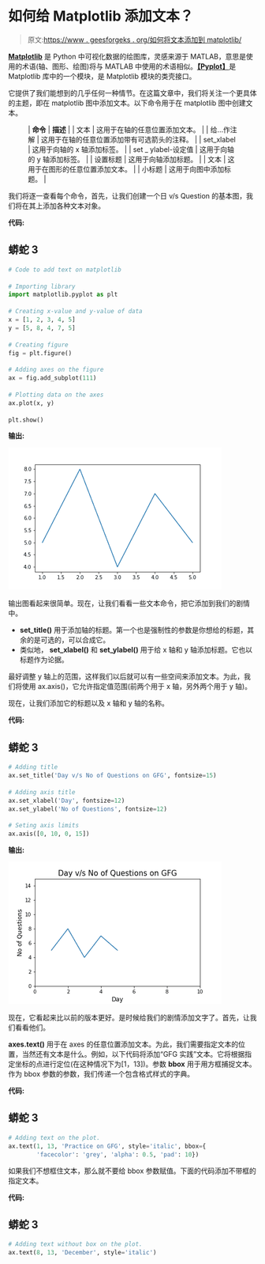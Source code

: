 # 如何给 Matplotlib 添加文本？

> 原文:[https://www . geesforgeks . org/如何将文本添加到 matplotlib/](https://www.geeksforgeeks.org/how-to-add-text-to-matplotlib/)

[**Matplotlib**](https://www.geeksforgeeks.org/python-introduction-matplotlib/) 是 Python 中可视化数据的绘图库，灵感来源于 MATLAB，意思是使用的术语(轴、图形、绘图)将与 MATLAB 中使用的术语相似。[**【Pyplot】**](https://www.geeksforgeeks.org/pyplot-in-matplotlib/)是 Matplotlib 库中的一个模块，是 Matplotlib 模块的类壳接口。

它提供了我们能想到的几乎任何一种情节。在这篇文章中，我们将关注一个更具体的主题，即在 matplotlib 图中添加文本。以下命令用于在 matplotlib 图中创建文本。

<figure class="table">

| **命令** | **描述** |
| 文本 | 这用于在轴的任意位置添加文本。 |
| 给…作注解 | 这用于在轴的任意位置添加带有可选箭头的注释。 |
| set_xlabel | 这用于向轴的 x 轴添加标签。 |
| set _ ylabel-设定值 | 这用于向轴的 y 轴添加标签。 |
| 设置标题 | 这用于向轴添加标题。 |
| 文本 | 这用于在图形的任意位置添加文本。 |
| 小标题 | 这用于向图中添加标题。 |

</figure>

我们将逐一查看每个命令，首先，让我们创建一个日 v/s Question 的基本图，我们将在其上添加各种文本对象。

**代码:**

## 蟒蛇 3

```py
# Code to add text on matplotlib

# Importing library
import matplotlib.pyplot as plt

# Creating x-value and y-value of data
x = [1, 2, 3, 4, 5]
y = [5, 8, 4, 7, 5]

# Creating figure
fig = plt.figure()

# Adding axes on the figure
ax = fig.add_subplot(111)

# Plotting data on the axes
ax.plot(x, y)

plt.show()
```

**输出:**

![](img/b1140244372fe46d6c2942de8d43b8c6.png)

输出图看起来很简单。现在，让我们看看一些文本命令，把它添加到我们的剧情中。

*   **set_title()** 用于添加轴的标题。第一个也是强制性的参数是你想给的标题，其余的是可选的，可以合成它。
*   类似地， **set_xlabel()** 和 **set_ylabel()** 用于给 x 轴和 y 轴添加标题。它也以标题作为论据。

最好调整 y 轴上的范围，这样我们以后就可以有一些空间来添加文本。为此，我们将使用 ax.axis()，它允许指定值范围(前两个用于 x 轴，另外两个用于 y 轴)。

现在，让我们添加它的标题以及 x 轴和 y 轴的名称。

**代码:**

## 蟒蛇 3

```py
# Adding title
ax.set_title('Day v/s No of Questions on GFG', fontsize=15)

# Adding axis title
ax.set_xlabel('Day', fontsize=12)
ax.set_ylabel('No of Questions', fontsize=12)

# Seting axis limits
ax.axis([0, 10, 0, 15])
```

**输出:**

![](img/ad13b3d1ee1f1e37ad565b5df234e5b3.png)

现在，它看起来比以前的版本更好。是时候给我们的剧情添加文字了。首先，让我们看看他们。

**axes.text()** 用于在 axes 的任意位置添加文本。为此，我们需要指定文本的位置，当然还有文本是什么。例如，以下代码将添加“GFG 实践”文本。它将根据指定坐标的点进行定位(在这种情况下为[1，13])。参数 **bbox** 用于用方框捕捉文本。作为 bbox 参数的参数，我们传递一个包含格式样式的字典。

**代码:**

## 蟒蛇 3

```py
# Adding text on the plot.
ax.text(1, 13, 'Practice on GFG', style='italic', bbox={
        'facecolor': 'grey', 'alpha': 0.5, 'pad': 10})
```

如果我们不想框住文本，那么就不要给 bbox 参数赋值。下面的代码添加不带框的指定文本。

**代码:**

## 蟒蛇 3

```py
# Adding text without box on the plot.
ax.text(8, 13, 'December', style='italic')
```
